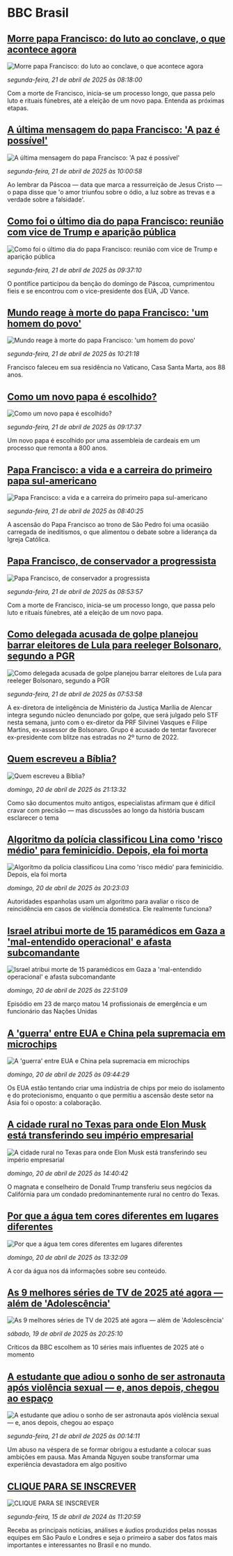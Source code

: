 # BBC Brasil## [Morre papa Francisco: do luto ao conclave, o que acontece agora](https://www.bbc.com/portuguese/articles/c86pqd3dv2po?at_campaign=githubrss)![Morre papa Francisco: do luto ao conclave, o que acontece agora](https://ichef.bbci.co.uk/ace/standard/240/cpsprodpb/7e5a/live/3dade6a0-1e96-11f0-b1b3-7358f8d35a35.jpg)_segunda-feira, 21 de abril de 2025 às 08:18:00_Com a morte de Francisco, inicia-se um processo longo, que passa pelo luto e rituais fúnebres, até a eleição de um novo papa. Entenda as próximas etapas.## [A última mensagem do papa Francisco: 'A paz é possível'](https://www.bbc.com/portuguese/articles/cx2vkg0r53jo?at_campaign=githubrss)![A última mensagem do papa Francisco: 'A paz é possível'](https://ichef.bbci.co.uk/ace/standard/240/cpsprodpb/580f/live/bc10b510-1e94-11f0-9e5c-9579b04b24c6.jpg)_segunda-feira, 21 de abril de 2025 às 10:00:58_Ao lembrar da Páscoa — data que marca a ressurreição de Jesus Cristo — o papa disse que 'o amor triunfou sobre o ódio, a luz sobre as trevas e a verdade sobre a falsidade'.## [Como foi o último dia do papa Francisco: reunião com vice de Trump e aparição pública](https://www.bbc.com/portuguese/articles/c98gpymnllmo?at_campaign=githubrss)![Como foi o último dia do papa Francisco: reunião com vice de Trump e aparição pública](https://ichef.bbci.co.uk/ace/standard/240/cpsprodpb/3314/live/756be540-1e8e-11f0-91c2-a77218b5dd61.jpg)_segunda-feira, 21 de abril de 2025 às 09:37:10_O pontífice participou da benção do domingo de Páscoa, cumprimentou fieis e se encontrou com o vice-presidente dos EUA, JD Vance.## [Mundo reage à morte do papa Francisco: 'um homem do povo'](https://www.bbc.com/portuguese/articles/c1egvzqq5qvo?at_campaign=githubrss)![Mundo reage à morte do papa Francisco: 'um homem do povo'](https://ichef.bbci.co.uk/ace/standard/240/cpsprodpb/bf39/live/9e69a0f0-1e8d-11f0-b1b3-7358f8d35a35.jpg)_segunda-feira, 21 de abril de 2025 às 10:21:18_Francisco faleceu em sua residência no Vaticano, Casa Santa Marta, aos 88 anos.## [Como um novo papa é escolhido?](https://www.bbc.com/portuguese/articles/ce84gjnle45o?at_campaign=githubrss)![Como um novo papa é escolhido?](https://ichef.bbci.co.uk/ace/standard/240/cpsprodpb/15ac/live/86eae570-eee4-11ef-9cf8-5dc390817f3c.jpg)_segunda-feira, 21 de abril de 2025 às 09:17:37_Um novo papa é escolhido por uma assembleia de cardeais em um processo que remonta a 800 anos.## [Papa Francisco: a vida e a carreira do primeiro papa sul-americano  ](https://www.bbc.com/portuguese/articles/c4n504ek2jyo?at_campaign=githubrss)![Papa Francisco: a vida e a carreira do primeiro papa sul-americano  ](https://ichef.bbci.co.uk/ace/standard/240/cpsprodpb/2896/live/d9361650-1fbb-11ee-86aa-b7a9d1d50db7.jpg)_segunda-feira, 21 de abril de 2025 às 08:40:25_A ascensão do Papa Francisco ao trono de São Pedro foi uma ocasião carregada de ineditismos, o que alimentou o debate sobre a liderança da Igreja Católica.## [Papa Francisco, de conservador a progressista](https://www.bbc.com/portuguese/articles/c2kv95yx087o?at_campaign=githubrss)![Papa Francisco, de conservador a progressista](https://ichef.bbci.co.uk/ace/standard/240/cpsprodpb/ad2a/live/be0dcc50-1e8e-11f0-80b3-83959215671c.jpg)_segunda-feira, 21 de abril de 2025 às 08:53:57_Com a morte de Francisco, inicia-se um processo longo, que passa pelo luto e rituais fúnebres, até a eleição de um novo papa.## [Como delegada acusada de golpe planejou barrar eleitores de Lula para reeleger Bolsonaro, segundo a PGR](https://www.bbc.com/portuguese/articles/cm2elkky2mro?at_campaign=githubrss)![Como delegada acusada de golpe planejou barrar eleitores de Lula para reeleger Bolsonaro, segundo a PGR](https://ichef.bbci.co.uk/ace/standard/240/cpsprodpb/5a31/live/7df0ff60-1c9b-11f0-ab8f-cbdc0485d178.jpg)_segunda-feira, 21 de abril de 2025 às 07:53:58_A ex-diretora de inteligência de Ministério da Justiça Marília de Alencar integra segundo núcleo denunciado por golpe, que será julgado pelo STF nesta semana, junto com o ex-diretor da PRF Silvinei Vasques e Filipe Martins, ex-assessor de Bolsonaro. Grupo é acusado de tentar favorecer ex-presidente com blitze nas estradas no 2º turno de 2022.## [Quem escreveu a Bíblia?](https://www.bbc.com/portuguese/articles/crld9yn9962o?at_campaign=githubrss)![Quem escreveu a Bíblia?](https://ichef.bbci.co.uk/ace/standard/240/cpsprodpb/9dec/live/88180b00-1e1c-11f0-b265-abe347419ae3.jpg)_domingo, 20 de abril de 2025 às 21:13:32_Como são documentos muito antigos, especialistas afirmam que é difícil cravar com precisão — mas discussões ao longo da história buscam esclarecer o tema## [Algoritmo da polícia classificou Lina como 'risco médio' para feminicídio. Depois, ela foi morta](https://www.bbc.com/portuguese/articles/cly1x0djxz2o?at_campaign=githubrss)![Algoritmo da polícia classificou Lina como 'risco médio' para feminicídio. Depois, ela foi morta](https://ichef.bbci.co.uk/ace/standard/240/cpsprodpb/fbc2/live/2b813f50-1b11-11f0-96f2-e507ceb83400.jpg)_domingo, 20 de abril de 2025 às 20:23:03_Autoridades espanholas usam um algoritmo para avaliar o risco de reincidência em casos de violência doméstica. Ele realmente funciona?## [Israel atribui morte de 15 paramédicos em Gaza a 'mal-entendido operacional' e afasta subcomandante](https://www.bbc.com/portuguese/articles/cqx4qxw3eqno?at_campaign=githubrss)![Israel atribui morte de 15 paramédicos em Gaza a 'mal-entendido operacional' e afasta subcomandante](https://ichef.bbci.co.uk/ace/standard/240/cpsprodpb/e2f6/live/34520cd0-1e1e-11f0-b265-abe347419ae3.jpg)_domingo, 20 de abril de 2025 às 22:51:09_Episódio em 23 de março matou 14 profissionais de emergência e um funcionário das Nações Unidas## [A 'guerra' entre EUA e China pela supremacia em microchips](https://www.bbc.com/portuguese/articles/cp8kjkzyyvgo?at_campaign=githubrss)![A 'guerra' entre EUA e China pela supremacia em microchips](https://ichef.bbci.co.uk/ace/standard/240/cpsprodpb/b136/live/b9531e00-1aaa-11f0-8a1e-3ff815141b98.jpg)_domingo, 20 de abril de 2025 às 09:44:29_Os EUA estão tentando criar uma indústria de chips por meio do isolamento e do protecionismo, enquanto o que permitiu a ascensão deste setor na Ásia foi o oposto: a colaboração.## [A cidade rural no Texas para onde Elon Musk está transferindo seu império empresarial](https://www.bbc.com/portuguese/articles/cm2xv16rrmko?at_campaign=githubrss)![A cidade rural no Texas para onde Elon Musk está transferindo seu império empresarial](https://ichef.bbci.co.uk/ace/standard/240/cpsprodpb/1004/live/99e47f20-1daa-11f0-9644-3ba2ec84c20a.jpg)_domingo, 20 de abril de 2025 às 14:40:42_O magnata e conselheiro de Donald Trump transferiu seus negócios da Califórnia para um condado predominantemente rural no centro do Texas.## [Por que a água tem cores diferentes em lugares diferentes](https://www.bbc.com/portuguese/articles/c30q8de6j2yo?at_campaign=githubrss)![Por que a água tem cores diferentes em lugares diferentes](https://ichef.bbci.co.uk/ace/standard/240/cpsprodpb/19a2/live/3b140870-0659-11f0-88b7-5556e7b55c5e.jpg)_domingo, 20 de abril de 2025 às 13:32:09_A cor da água nos dá informações sobre seu conteúdo.## [As 9 melhores séries de TV de 2025 até agora — além de 'Adolescência'](https://www.bbc.com/portuguese/articles/cdjl8lk9gyeo?at_campaign=githubrss)![As 9 melhores séries de TV de 2025 até agora — além de 'Adolescência'](https://ichef.bbci.co.uk/ace/standard/240/cpsprodpb/557a/live/005cf5d0-1ca1-11f0-adab-51aa4242a231.jpg)_sábado, 19 de abril de 2025 às 20:25:10_Críticos da BBC escolhem as 10 séries mais influentes de 2025 até o momento## [A estudante que adiou o sonho de ser astronauta após violência sexual — e, anos depois, chegou ao espaço](https://www.bbc.com/portuguese/articles/c30qj047779o?at_campaign=githubrss)![A estudante que adiou o sonho de ser astronauta após violência sexual — e, anos depois, chegou ao espaço](https://ichef.bbci.co.uk/ace/standard/240/cpsprodpb/f366/live/478061a0-1b8d-11f0-a41a-f958588b1b99.jpg)_segunda-feira, 21 de abril de 2025 às 00:14:11_Um abuso na véspera de se formar obrigou a estudante a colocar suas ambições em pausa. Mas Amanda Nguyen soube transformar uma experiência devastadora em algo positivo## [CLIQUE PARA SE INSCREVER](https://bbc.in/3UkB2wH?at_campaign=githubrss)![CLIQUE PARA SE INSCREVER](https://ichef.bbci.co.uk/ace/standard/240/cpsprodpb/45da/live/56e64420-2264-11ef-80aa-699d54c46324.png)_segunda-feira, 15 de abril de 2024 às 11:20:59_Receba as principais notícias, análises e áudios produzidos pelas nossas equipes em São Paulo e Londres e seja o primeiro a saber dos fatos mais importantes e interessantes no Brasil e no mundo.
